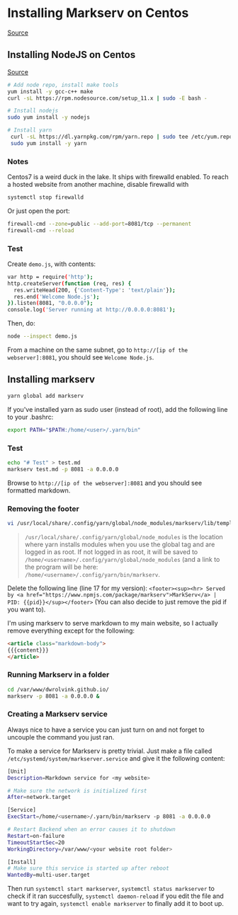 # Installing Markserv on Centos
[Source](https://github.com/markserv/markserv)

## Installing NodeJS on Centos
[Source](https://tecadmin.net/install-latest-nodejs-and-npm-on-centos/)

```bash
# Add node repo, install make tools
yum install -y gcc-c++ make
curl -sL https://rpm.nodesource.com/setup_11.x | sudo -E bash -

# Install nodejs
sudo yum install -y nodejs

# Install yarn
 curl -sL https://dl.yarnpkg.com/rpm/yarn.repo | sudo tee /etc/yum.repos.d/yarn.repo
 sudo yum install -y yarn
```

### Notes
Centos7 is a weird duck in the lake. It ships with firewalld enabled. To reach a hosted website from another machine, disable firewalld with
```bash
systemctl stop firewalld
```

Or just open the port:
```bash
firewall-cmd --zone=public --add-port=8081/tcp --permanent
firewall-cmd --reload
```

### Test
Create `demo.js`, with contents:
```bash
var http = require('http');
http.createServer(function (req, res) {
  res.writeHead(200, {'Content-Type': 'text/plain'});
  res.end('Welcome Node.js');
}).listen(8081, "0.0.0.0");
console.log('Server running at http://0.0.0.0:8081');
```
Then, do:
```bash
node --inspect demo.js
```
From a machine on the same subnet, go to `http://[ip of the webserver]:8081`, you should see `Welcome Node.js`.

## Installing markserv
```bash
yarn global add markserv
```

If you've installed yarn as sudo user (instead of root), add the following line to your .bashrc:
```bash
export PATH="$PATH:/home/<user>/.yarn/bin" 
```

### Test
```bash
echo "# Test" > test.md
markserv test.md -p 8081 -a 0.0.0.0 
```
Browse to `http://[ip of the webserver]:8081` and you should see formatted markdown.

### Removing the footer
```bash
vi /usr/local/share/.config/yarn/global/node_modules/markserv/lib/templates/markdown.html
```
> `/usr/local/share/.config/yarn/global/node_modules` is the location where yarn installs modules when you use the global tag and are logged in as root. If not logged in as root, it will be saved to `/home/<username>/.config/yarn/global/node_modules` (and a link to the program will be here: `/home/<username>/.config/yarn/bin/markserv`.

Delete the following line (line 17 for my version): `<footer><sup><hr> Served by <a href="https://www.npmjs.com/package/markserv">MarkServ</a> | PID: {{pid}}</sup></footer>` (You can also decide to just remove the pid if you want to).

I'm using markserv to serve markdown to my main website, so I actually remove everything except for the following:
```html
<article class="markdown-body">
{{{content}}}
</article>
```

### Running Markserv in a folder
```bash
cd /var/www/dwrolvink.github.io/
markserv -p 8081 -a 0.0.0.0 &
```

### Creating a Markserv service
Always nice to have a service you can just turn on and not forget to uncouple the command you just ran.

To make a service for Markserv is pretty trivial. Just make a file called `/etc/systemd/system/markserver.service`
and give it the following content:
```bash
[Unit]
Description=Markdown service for <my website>

# Make sure the network is initialized first
After=network.target

[Service]
ExecStart=/home/<username>/.yarn/bin/markserv -p 8081 -a 0.0.0.0

# Restart Backend when an error causes it to shutdown
Restart=on-failure
TimeoutStartSec=20
WorkingDirectory=/var/www/<your website root folder>

[Install]
# Make sure this service is started up after reboot
WantedBy=multi-user.target
```

Then run `systemctl start markserver`, `systemctl status markserver` to check if it ran succesfully, `systemctl daemon-reload` if you edit the file and want to try again, `systemctl enable markserver` to finally add it to boot up.
